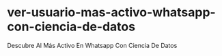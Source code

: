 # ver-usuario-mas-activo-whatsapp-con-ciencia-de-datos
Descubre Al Más Activo En Whatsapp Con Ciencia De Datos
